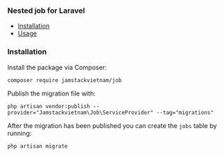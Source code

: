 ### Nested job for Laravel

- [Installation](#installation)
- [Usage](#usage)

### Installation

Install the package via Composer:

```
composer require jamstackvietnam/job
```

Publish the migration file with:

```
php artisan vendor:publish --provider="Jamstackvietnam\Job\ServiceProvider" --tag="migrations"
```

After the migration has been published you can create the `jobs` table by running:

```
php artisan migrate
```
